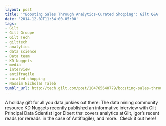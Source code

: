 ```yaml
---
layout: post
title: '"Boosting Sales Through Analytics-Curated Shopping": Gilt Q&A'
date: '2014-12-09T11:34:00-05:00'
tags:
- Gilt
- Gilt Groupe
- Gilt Tech
- gilttech
- analytics
- data science
- Data team
- KD Nuggets
- media
- interview
- antifragile
- curated shopping
- Nassim Nicholas Taleb
tumblr_url: http://tech.gilt.com/post/104765640779/boosting-sales-through-analytics-curated
---
```



A holiday gift for all you data junkies out there: The data mining community resource KD Nuggets recently published an informative interview with Gilt Principal Data Scientist Igor Elbert that covers analytics at Gilt, Igor’s recent reads (or rereads, in the case of Antifragile), and more.  Check it out here!
